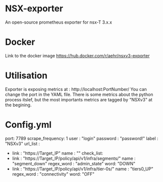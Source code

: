 # NSX-exporter
An open-source prometheus exporter for nsx-T 3.x.x

# Docker
Link to the docker image https://hub.docker.com/r/aehr/nsxv3-exporter

# Utilisation
Exporter is exposing metrics at : http://localhost:PortNumber/
You can change the port in the YAML file.
There is some metrics about the python process itslef, but the most importants metrics are tagged by "NSXv3" at the begining.

# Config.yml

port: 7789
scrape_frequency: 1
user : "login"
password : "password!"
label : "NSXv3"
url_list : 
  - link : "https://Target_IP"
    name : ""
check_list:
  - link : "https://Target_IP/policy/api/v1/infra/segments/"
    name : "segment_down"
    regex_word : "admin_state"
    word: "DOWN"
  - link : "https://Target_IP/policy/api/v1/infra/tier-0s/"
    name : "tiers0_UP"
    regex_word : "connectivity"
    word: "OFF"


